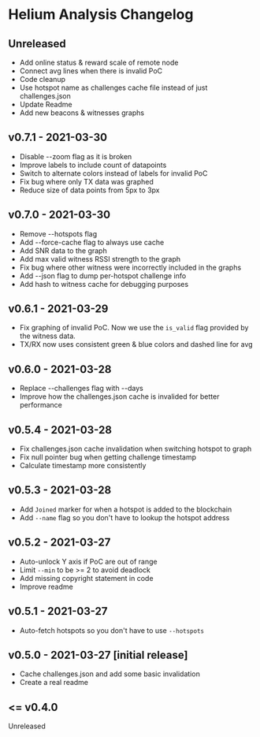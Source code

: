# Helium Analysis Changelog

## Unreleased

- Add online status & reward scale of remote node
- Connect avg lines when there is invalid PoC
- Code cleanup
- Use hotspot name as challenges cache file instead of just challenges.json
- Update Readme
- Add new beacons & witnesses graphs

## v0.7.1 - 2021-03-30

- Disable --zoom flag as it is broken
- Improve labels to include count of datapoints
- Switch to alternate colors instead of labels for invalid PoC
- Fix bug where only TX data was graphed
- Reduce size of data points from 5px to 3px

## v0.7.0 - 2021-03-30

- Remove --hotspots flag
- Add --force-cache flag to always use cache
- Add SNR data to the graph
- Add max valid witness RSSI strength to the graph
- Fix bug where other witness were incorrectly included in the graphs
- Add --json flag to dump per-hotspot challenge info
- Add hash to witness cache for debugging purposes

## v0.6.1 - 2021-03-29 

- Fix graphing of invalid PoC.  Now we use the `is_valid` flag provided
    by the witness data.
- TX/RX now uses consistent green & blue colors and dashed line for avg

## v0.6.0 - 2021-03-28

- Replace --challenges flag with --days
- Improve how the challenges.json cache is invalided for better performance

## v0.5.4 - 2021-03-28

- Fix challenges.json cache invalidation when switching hotspot to graph 
- Fix null pointer bug when getting challenge timestamp 
- Calculate timestamp more consistently

## v0.5.3 - 2021-03-28

- Add `Joined` marker for when a hotspot is added to the blockchain
- Add `--name` flag so you don't have to lookup the hotspot address

## v0.5.2 - 2021-03-27

- Auto-unlock Y axis if PoC are out of range
- Limit `--min` to be >= 2 to avoid deadlock
- Add missing copyright statement in code
- Improve readme

## v0.5.1 - 2021-03-27

- Auto-fetch hotspots so you don't have to use `--hotspots`

## v0.5.0 - 2021-03-27 [initial release]

- Cache challenges.json and add some basic invalidation
- Create a real readme

## <= v0.4.0

Unreleased
